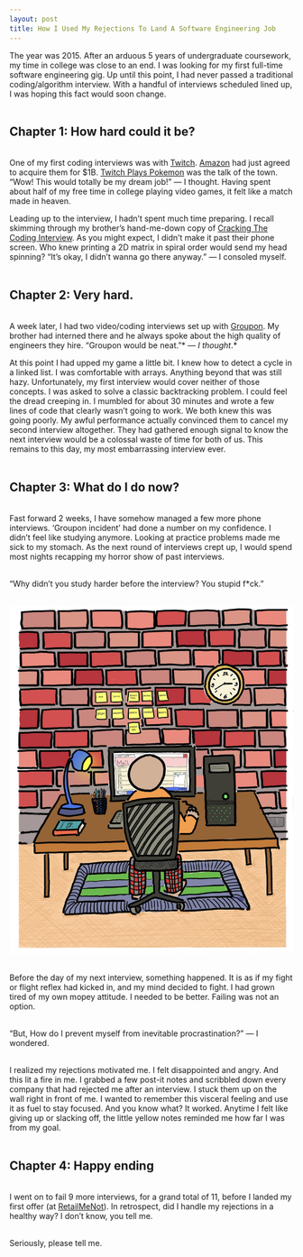 ```yaml
---
layout: post
title: How I Used My Rejections To Land A Software Engineering Job
---
```


The year was 2015. After an arduous 5 years of undergraduate coursework, my time in college was close to an end. I was looking for my first full-time software engineering gig. Up until this point, I had never passed a traditional coding/algorithm interview. With a handful of interviews scheduled lined up, I was hoping this fact would soon change.<br><br>

## Chapter 1: How hard could it be?

<br>One of my first coding interviews was with [Twitch](https://www.twitch.tv/). [Amazon](https://www.amazon.com/) had just agreed to acquire them for $1B. [Twitch Plays Pokemon](https://en.wikipedia.org/wiki/Twitch_Plays_Pok%C3%A9mon) was the talk of the town. “Wow! This would totally be my dream job!” — I thought. Having spent about half of my free time in college playing video games, it felt like a match made in heaven.

Leading up to the interview, I hadn’t spent much time preparing. I recall skimming through my brother’s hand-me-down copy of [Cracking The Coding Interview](http://www.crackingthecodinginterview.com/). As you might expect, I didn’t make it past their phone screen. Who knew printing a 2D matrix in spiral order would send my head spinning? “It’s okay, I didn’t wanna go there anyway.” — I consoled myself.<br><br>

## Chapter 2: Very hard.

<br>A week later, I had two video/coding interviews set up with [Groupon](https://www.groupon.com/). My brother had interned there and he always spoke about the high quality of engineers they hire. “Groupon would be neat.”* — *I thought*.*

At this point I had upped my game a little bit. I knew how to detect a cycle in a linked list. I was comfortable with arrays. Anything beyond that was still hazy. Unfortunately, my first interview would cover neither of those concepts. I was asked to solve a classic backtracking problem. I could feel the dread creeping in. I mumbled for about 30 minutes and wrote a few lines of code that clearly wasn’t going to work. We both knew this was going poorly. My awful performance actually convinced them to cancel my second interview altogether. They had gathered enough signal to know the next interview would be a colossal waste of time for both of us. This remains to this day, my most embarrassing interview ever.<br><br>

## Chapter 3: What do I do now?

<br>Fast forward 2 weeks, I have somehow managed a few more phone interviews. ‘Groupon incident’ had done a number on my confidence. I didn’t feel like studying anymore. Looking at practice problems made me sick to my stomach. As the next round of interviews crept up, I would spend most nights recapping my horror show of past interviews.<br><br>

“Why didn’t you study harder before the interview? You stupid f*ck.”<br><br>

![](/images/reject.png)<br><br>

Before the day of my next interview, something happened. It is as if my fight or flight reflex had kicked in, and my mind decided to fight. I had grown tired of my own mopey attitude. I needed to be better. Failing was not an option.<br><br>

“But, How do I prevent myself from inevitable procrastination?” — I wondered.<br><br>

I realized my rejections motivated me. I felt disappointed and angry. And this lit a fire in me. I grabbed a few post-it notes and scribbled down every company that had rejected me after an interview. I stuck them up on the wall right in front of me. I wanted to remember this visceral feeling and use it as fuel to stay focused. And you know what? It worked. Anytime I felt like giving up or slacking off, the little yellow notes reminded me how far I was from my goal.<br><br>

## Chapter 4: Happy ending

<br>I went on to fail 9 more interviews, for a grand total of 11, before I landed my first offer (at [RetailMeNot](https://www.retailmenot.com/)). In retrospect, did I handle my rejections in a healthy way? I don’t know, you tell me.<br><br>

Seriously, please tell me.<br><br>
